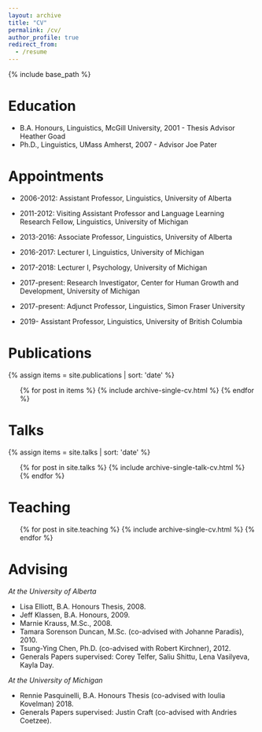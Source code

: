 ```yaml
---
layout: archive
title: "CV"
permalink: /cv/
author_profile: true
redirect_from:
  - /resume
---
```


{% include base_path %}

Education
======
* B.A. Honours, Linguistics, McGill University, 2001 - Thesis Advisor Heather Goad
* Ph.D., Linguistics, UMass Amherst, 2007 - Advisor Joe Pater

Appointments
======
* 2006-2012: Assistant Professor, Linguistics, University of Alberta
* 2011-2012: Visiting Assistant Professor and Language Learning Research Fellow, Linguistics, University of Michigan
* 2013-2016: Associate Professor, Linguistics, University of Alberta


* 2016-2017: Lecturer I, Linguistics, University of Michigan
* 2017-2018: Lecturer I, Psychology, University of Michigan
* 2017-present: Research Investigator, Center for Human Growth and Development, University of Michigan
* 2017-present: Adjunct Professor, Linguistics, Simon Fraser University


* 2019- Assistant Professor, Linguistics, University of British Columbia
  
Publications
======
  {% assign items = site.publications | sort: 'date' %}
  <ul>{% for post in items %}
    {% include archive-single-cv.html %}
  {% endfor %}</ul>
  
Talks
======
  {% assign items = site.talks | sort: 'date' %}
  <ul>{% for post in site.talks %}
    {% include archive-single-talk-cv.html %}
  {% endfor %}</ul>
  
Teaching
======
  <ul>{% for post in site.teaching %}
    {% include archive-single-cv.html %}
  {% endfor %}</ul>
  
**Advising**
======
*At the University of Alberta* 
* Lisa Elliott, B.A. Honours Thesis, 2008.
* Jeff Klassen, B.A. Honours, 2009.
* Marnie Krauss, M.Sc., 2008. 
* Tamara Sorenson Duncan, M.Sc. (co-advised with Johanne Paradis), 2010.
* Tsung-Ying Chen, Ph.D. (co-advised with Robert Kirchner), 2012. 
* Generals Papers supervised: Corey Telfer, Saliu Shittu, Lena Vasilyeva, Kayla Day.

*At the University of Michigan*
* Rennie Pasquinelli, B.A. Honours Thesis (co-advised with Ioulia Kovelman) 2018.
* Generals Papers supervised: Justin Craft (co-advised with Andries Coetzee).
